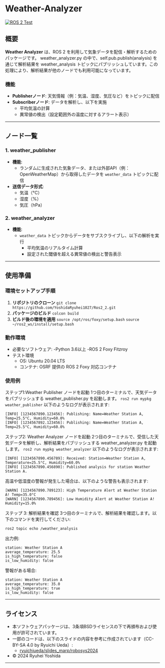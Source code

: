 # Weather-Analyzer

[![ROS 2 Test](https://github.com/YoshidaRyuhei1027/Weather-Analyzer/actions/workflows/test.yml/badge.svg)](https://github.com/YoshidaRyuhei1027/Weather-Analyzer/actions/workflows/test.yml)

## 概要
**Weather Analyzer** は、ROS 2 を利用して気象データを配信・解析するためのパッケージです。
weather_analyzer.py の中で、self.pub.publish(analysis) を通じて解析結果を weather_analysis トピックにパブリッシュしています。この処理により、解析結果が他のノードでも利用可能になっています。

### 機能
- **Publisherノード**: 天気情報（例：気温、湿度、気圧など）をトピックに配信
- **Subscriberノード**: データを解析し、以下を実施
  - 平均気温の計算
  - 異常値の検出（設定範囲外の温度に対するアラート表示）

---

## ノード一覧

### 1. **weather_publisher**
- **機能**:
  - ランダムに生成された気象データ、または外部API（例：OpenWeatherMap）から取得したデータを `weather_data` トピックに配信
- **送信データ形式**:
  - 気温（°C）
  - 湿度（%）
  - 気圧（hPa）

### 2. **weather_analyzer**
- **機能**:
  - `weather_data` トピックからデータをサブスクライブし、以下の解析を実行
    - 平均気温のリアルタイム計算
    - 設定された閾値を超える異常値の検出と警告表示

---

## 使用準備

### 環境セットアップ手順
1. **リポジトリのクローン**  ```git clone https://github.com/YoshidaRyuhei1027/Ros2_2.git```
2. **パッケージのビルド**
   ```colcon build```
3. **ビルド後の環境を適用**
   ```source /opt/ros/foxy/setup.bash```
   ```source ~/ros2_ws/install/setup.bash```

### 動作環境 ###
- 必要なソフトウェア:
  -Python 3.6以上
  -ROS 2 Foxy Fitzroy
- テスト環境
  - OS: Ubuntu 20.04 LTS
  - コンテナ: OSRF 提供の ROS 2 Foxy 対応コンテナ
 
### 使用例 ###
ステップ1:Weather Publisher ノードを起動
1つ目のターミナルで、天気データをパブリッシュする weather_publisher.py を起動します。
``` ros2 run mypkg weather_publisher ```
以下のようなログが表示されます:
```
[INFO] [1234567890.123456]: Publishing: Name=Weather Station A, Temp=25.5°C, Humidity=60.0%
[INFO] [1234567892.123456]: Publishing: Name=Weather Station A, Temp=25.5°C, Humidity=60.0%
```
ステップ2: Weather Analyzer ノードを起動
2つ目のターミナルで、受信した天気データを解析し、解析結果をパブリッシュする weather_analyzer.py を起動します。
``` ros2 run mypkg weather_analyzer ```
以下のようなログが表示されます:
```
[INFO] [1234567890.456789]: Received: Station=Weather Station A, Temperature=25.5°C, Humidity=60.0%
[INFO] [1234567890.456890]: Published analysis for station Weather Station A.
```
高温や低湿度の警報が発生した場合は、以下のような警告も表示されます:
```
[WARN] [1234567890.789123]: High Temperature Alert at Weather Station A! Temp=35.0°C
[WARN] [1234567890.789456]: Low Humidity Alert at Weather Station A! Humidity=15.0%
```
ステップ 3: 解析結果を確認
3つ目のターミナルで、解析結果を確認します。以下のコマンドを実行してください:
```
ros2 topic echo /weather_analysis
```
出力例:
```
station: Weather Station A
average_temperature: 25.5
is_high_temperature: false
is_low_humidity: false
```
警報がある場合:
```
station: Weather Station A
average_temperature: 35.0
is_high_temperature: true
is_low_humidity: false
```

---

## ライセンス ##
- 本ソフトウェアパッケージは、3条項BSDライセンスの下で再頒布および使用が許可されています。
- 一部のコードは、以下のスライドの内容を参考に作成されています（CC-BY-SA 4.0 by Ryuichi Ueda）:
  - [ryuichiueda/slides_marp/robosys2024](https://github.com/ryuichiueda/slides_marp/tree/master/robosys2024)
- © 2024 Ryuhei Yoshida

---





